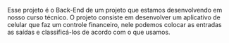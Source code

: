 Esse projeto é o Back-End de um projeto que estamos desenvolvendo em nosso curso técnico.
O projeto consiste em desenvolver um aplicativo de celular que faz um controle financeiro, nele podemos colocar as entradas as saídas e classificá-los de acordo com o que usamos.